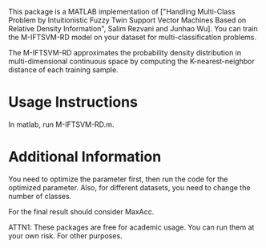 This package is a MATLAB implementation of ["Handling Multi-Class Problem by Intuitionistic Fuzzy Twin Support Vector Machines Based on
Relative Density Information", Salim Rezvani and Junhao Wu]. You can train the M-IFTSVM-RD model on your dataset for multi-classification problems.

The M-IFTSVM-RD approximates the probability density distribution in multi-dimensional continuous space by computing the K-nearest-neighbor distance of each training sample.

# Usage Instructions

In matlab, run M-IFTSVM-RD.m.



# Additional Information


You need to optimize the parameter first, then run the code for the optimized parameter. Also, for different datasets, you need to change the number of classes.

For the final result should consider MaxAcc.

ATTN1: These packages are free for academic usage. You can run them at your own risk. For other
purposes.


